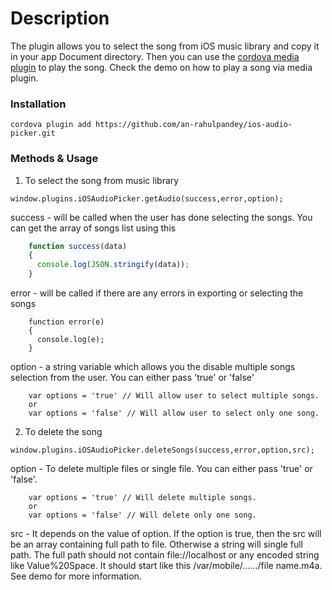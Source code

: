 # Description

The plugin allows you to select the song from iOS music library and copy it in your app Document directory. Then you can use the [cordova media plugin](https://github.com/apache/cordova-plugin-media) to play the song. Check the demo on how to play a song via media plugin.

### Installation

    cordova plugin add https://github.com/an-rahulpandey/ios-audio-picker.git

### Methods & Usage

1. To select the song from music library


````
window.plugins.iOSAudioPicker.getAudio(success,error,option);
````

  success - will be called when the user has done selecting the songs. You can get the array of songs list using this
````javascript
    function success(data)
    {
      console.log(JSON.stringify(data));
    }
````  
 error - will be called if there are any errors in exporting or selecting the songs
````
    function error(e)
    {
      console.log(e);
    }
````  
 option - a string variable which allows you the disable multiple songs selection from the user. You can either pass 'true' or 'false'
````
    var options = 'true' // Will allow user to select multiple songs.
    or
    var options = 'false' // Will allow user to select only one song.
````

2. To delete the song

````
window.plugins.iOSAudioPicker.deleteSongs(success,error,option,src);
````


 option - To delete multiple files or single file. You can either pass 'true' or 'false'.
````
    var options = 'true' // Will delete multiple songs.
    or
    var options = 'false' // Will delete only one song.
````
  
  src - It depends on the value of option. If the option is true, then the src will be an array containing full path to file. Otherwise a string will single full path. The full path should not contain file://localhost or any encoded string like Value%20Space. It should start like this /var/mobile/....../file name.m4a. See demo for more information.
